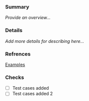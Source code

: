 ### Summary
_Provide an overview..._
### Details
_Add more details for describing here..._

### Refrences

[Examples](https://www.google.com)

### Checks

- [ ] Test cases added
- [ ] Test cases added 2
